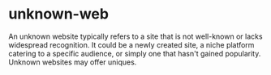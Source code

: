 # unknown-web
An unknown website typically refers to a site that is not well-known or lacks widespread recognition. It could be a newly created site, a niche platform catering to a specific audience, or simply one that hasn't gained popularity. Unknown websites may offer uniques. 

